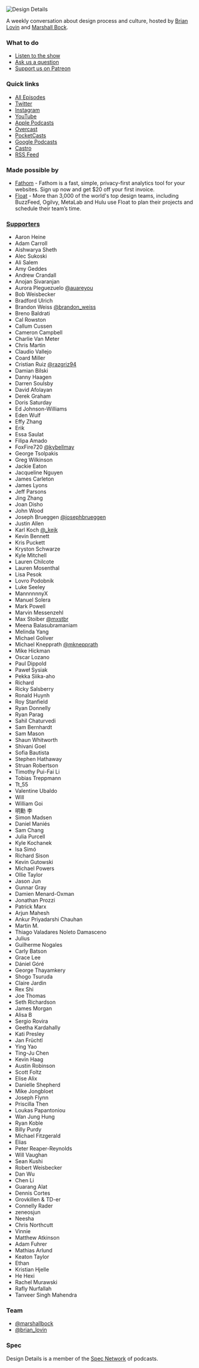 ![Design Details](./public/static/img/dd-wide.png)

A weekly conversation about design process and culture, hosted by [Brian Lovin](https://twitter.com/brian_lovin) and [Marshall Bock](https://twitter.com/marshallbock).

### What to do

- [Listen to the show](https://spec.fm/podcasts/design-details)
- [Ask us a question](https://github.com/specfm/design-details/issues/new)
- [Support us on Patreon](https://patreon.com/designdetails)

### Quick links

- [All Episodes](https://spec.fm/podcasts/design-details)
- [Twitter](https://twitter.com/designdetailsfm)
- [Instagram](https://instagram.com/designdetailsfm)
- [YouTube](https://www.youtube.com/channel/UC8Dakb6zA4KDEzHx_rYqzxQ/)
- [Apple Podcasts](https://geo.itunes.apple.com/ca/podcast/feed/id947191070)
- [Overcast](https://overcast.fm/itunes947191070)
- [PocketCasts](http://pca.st/itunes/947191070)
- [Google Podcasts](https://podcasts.google.com/feed/aHR0cHM6Ly9mZWVkcy5zaW1wbGVjYXN0LmNvbS9lZXdfdnlOTA)
- [Castro](https://castro.fm/itunes/947191070)
- [RSS Feed](http://simplecast.fm/podcasts/1034/rss)

### Made possible by

- [Fathom](https://designdetails.fm/fathom) - Fathom is a fast, simple, privacy-first analytics tool for your websites. Sign up now and get $20 off your first invoice.
- [Float](https://www.float.com/?utm_source=designdetails&utm_medium=specfm) - More than 3,000 of the world's top design teams, including BuzzFeed, Ogilvy, MetaLab and Hulu use Float to plan their projects and schedule their team’s time.

### [Supporters](https://patreon.com/designdetails)

- Aaron Heine
- Adam Carroll
- Aishwarya Sheth
- Alec Sukoski
- Ali Salem
- Amy Geddes
- Andrew Crandall
- Anojan Sivaranjan
- Aurora Pleguezuelo [@auareyou](https://twitter.com/auareyou)
- Bob Weisbecker
- Bradford Ulrich
- Brandon Weiss [@brandon_weiss](https://twitter.com/brandon_weiss)
- Breno Baldrati
- Cal Rowston
- Callum Cussen
- Cameron Campbell
- Charlie Van Meter
- Chris Martin
- Claudio Vallejo
- Coard Miller
- Cristian Ruiz [@razgriz94](https://twitter.com/razgriz94)
- Damian Bilski
- Danny Haagen
- Darren Soulsby
- David Afolayan
- Derek Graham
- Doris Saturday
- Ed Johnson-Williams
- Eden Wulf
- Effy Zhang
- Erik
- Essa Saulat
- Filipa Amado
- FoxFire720 [@kybellmay](https://twitter.com/kybellmay)
- George Tsolpakis
- Greg Wilkinson
- Jackie Eaton
- Jacqueline Nguyen
- James Carleton
- James Lyons
- Jeff Parsons
- Jing Zhang
- Joan Disho
- John Wood
- Joseph Brueggen [@josephbrueggen](https://twitter.com/josephbrueggen)
- Justin Allen
- Karl Koch [@\_kejk](https://twitter.com/_kejk)
- Kevin Bennett
- Kris Puckett
- Kryston Schwarze
- Kyle Mitchell
- Lauren Chilcote
- Lauren Mosenthal
- Lisa Pesok
- Lovro Podobnik
- Luke Seeley
- MannnnnnyX
- Manuel Solera
- Mark Powell
- Marvin Messenzehl
- Max Stoiber [@mxstbr](https://twitter.com/mxstbr)
- Meena Balasubramaniam
- Melinda Yang
- Michael Goliver
- Michael Knepprath [@mknepprath](https://twitter.com/mknepprath)
- Mike Hickman
- Oscar Lozano
- Paul Dippold
- Paweł Sysiak
- Pekka Siika-aho
- Richard
- Ricky Salsberry
- Ronald Huynh
- Roy Stanfield
- Ryan Donnelly
- Ryan Parag
- Sahil Chaturvedi
- Sam Bernhardt
- Sam Mason
- Shaun Whitworth
- Shivani Goel
- Sofia Bautista
- Stephen Hathaway
- Struan Robertson
- Timothy Pui-Fai Li
- Tobias Treppmann
- Tt_55
- Valentine Ubaldo
- Will
- William Goi
- 明勳 李
- Simon Madsen
- Daniel Maniés
- Sam Chang
- Julia Purcell
- Kyle Kochanek
- Isa Simó
- Richard Sison
- Kevin Gutowski
- Michael Powers
- Ollie Taylor
- Jason Jun
- Gunnar Gray
- Damien Menard-Oxman
- Jonathan Prozzi
- Patrick Marx
- Arjun Mahesh
- Ankur Priyadarshi Chauhan
- Martin M.
- Thiago Valadares Noleto Damasceno
- Julius
- Guilherme Nogales
- Carly Batson
- Grace Lee
- Dániel Góré
- George Thayamkery
- Shogo Tsuruda
- Claire Jardin
- Rex Shi
- Joe Thomas
- Seth Richardson
- James Morgan
- Alisa B
- Sergio Rovira
- Geetha Kardahally
- Kati Presley
- Jan Früchtl
- Ying Yao
- Ting-Ju Chen
- Kevin Haag
- Austin Robinson
- Scott Foltz
- Elise Alix
- Danielle Shepherd
- Mike Jongbloet
- Joseph Flynn
- Priscilla Then
- Loukas Papantoniou
- Wan Jung Hung
- Ryan Koble
- Billy Purdy
- Michael Fitzgerald
- Elias
- Peter Reaper-Reynolds
- Will Vaughan
- Sean Kushi
- Robert Weisbecker
- Dan Wu
- Chen Li
- Guarang Alat
- Dennis Cortes
- Grovkillen & TD-er
- Connelly Rader
- zeneosjun
- Neesha
- Chris Northcutt
- Vinnie
- Matthew Atkinson
- Adam Fuhrer
- Mathias Arlund
- Keaton Taylor
- Ethan
- Kristian Hjelle
- He Hexi
- Rachel Murawski
- Rafly Nurfallah
- Tanveer Singh Mahendra

### Team

- [@marshallbock](https://twitter.com/marshallbock)
- [@brian_lovin](https://twitter.com/brian_lovin)

### Spec

Design Details is a member of the [Spec Network](https://spec.fm/) of podcasts.
